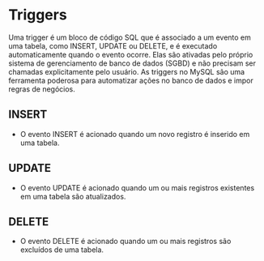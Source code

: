 # Triggers 

Uma trigger é um bloco de código SQL que é associado a um evento em uma tabela, como INSERT, UPDATE ou DELETE, e é executado automaticamente quando o evento ocorre. Elas são ativadas pelo próprio sistema de gerenciamento de banco de dados (SGBD) e não precisam ser chamadas explicitamente pelo usuário.
As triggers no MySQL são uma ferramenta poderosa para automatizar ações no banco de dados e impor regras de negócios. 

## INSERT
 - O evento INSERT é acionado quando um novo registro é inserido em uma tabela.

## UPDATE
 - O evento UPDATE é acionado quando um ou mais registros existentes em uma tabela são atualizados.

## DELETE
 - O evento DELETE é acionado quando um ou mais registros são excluídos de uma tabela.

